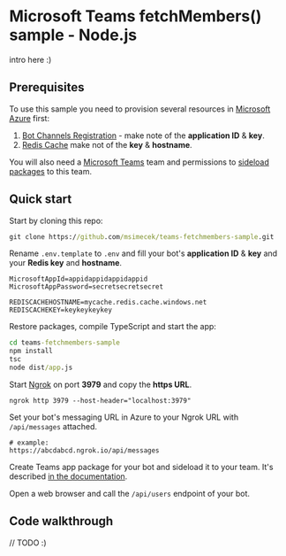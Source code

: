 # Microsoft Teams fetchMembers() sample - Node.js

intro here :)

## Prerequisites

To use this sample you need to provision several resources in [Microsoft Azure](https://azure.microsoft.com) first:

1. [Bot Channels Registration](https://docs.microsoft.com/en-us/azure/bot-service/bot-service-quickstart-registration?view=azure-bot-service-3.0) - make note of the **application ID** & **key**.
1. [Redis Cache](https://docs.microsoft.com/en-us/azure/redis-cache/cache-nodejs-get-started)  make not of the **key** & **hostname**.

You will also need a [Microsoft Teams](https://teams.microsoft.com) team and permissions to [sideload packages](https://docs.microsoft.com/en-us/microsoftteams/platform/concepts/apps/apps-upload) to this team.

## Quick start

Start by cloning this repo:

```cmd
git clone https://github.com/msimecek/teams-fetchmembers-sample.git
```

Rename `.env.template` to `.env` and fill your bot's **application ID** & **key** and your **Redis key** and **hostname**.

```
MicrosoftAppId=appidappidappidappid
MicrosoftAppPassword=secretsecretsecret

REDISCACHEHOSTNAME=mycache.redis.cache.windows.net
REDISCACHEKEY=keykeykeykey
```

Restore packages, compile TypeScript and start the app:

```bat
cd teams-fetchmembers-sample
npm install
tsc
node dist/app.js
```

Start [Ngrok](https://ngrok.com/) on port **3979** and copy the **https URL**.

```
ngrok http 3979 --host-header="localhost:3979"
```

Set your bot's messaging URL in Azure to your Ngrok URL with `/api/messages` attached.

```
# example:
https://abcdabcd.ngrok.io/api/messages
```

Create Teams app package for your bot and sideload it to your team. It's described [in the documentation](https://docs.microsoft.com/en-us/microsoftteams/platform/concepts/bots/bots-test#adding-a-bot-to-a-team-for-use-in-channels).

Open a web browser and call the `/api/users` endpoint of your bot.

## Code walkthrough

// TODO :)